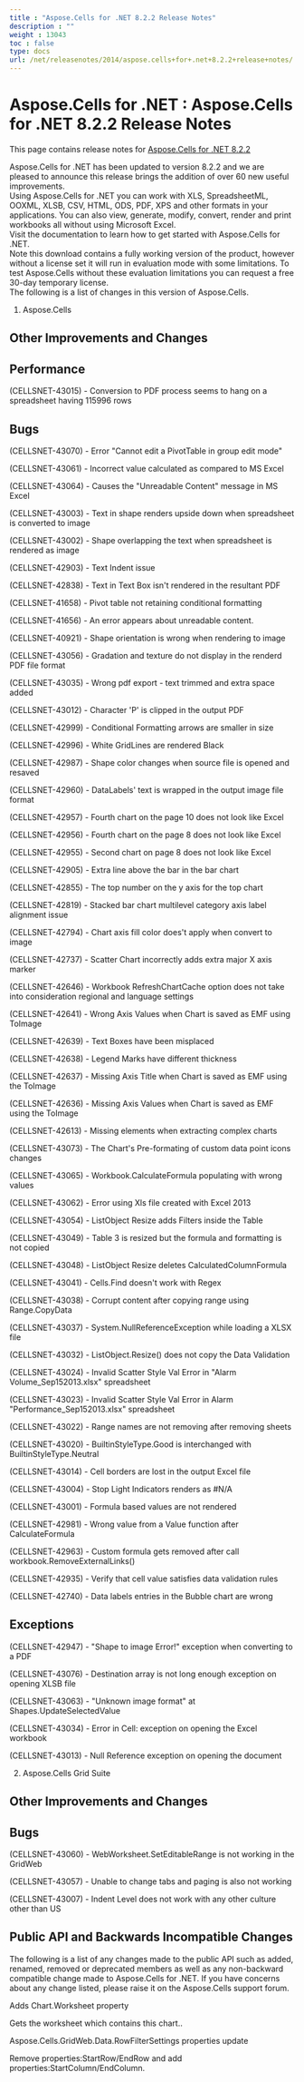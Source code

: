 ```yaml
---
title : "Aspose.Cells for .NET 8.2.2 Release Notes" 
description : "" 
weight : 13043 
toc : false
type: docs
url: /net/releasenotes/2014/aspose.cells+for+.net+8.2.2+release+notes/
---
```


# Aspose.Cells for .NET : Aspose.Cells for .NET 8.2.2 Release Notes


This page contains release notes for [Aspose.Cells for .NET 8.2.2](http://www.aspose.com/downloads/cells/net/new-releases/aspose.cells-for-.net-8.2.2/)

Aspose.Cells for .NET has been updated to version 8.2.2 and we are pleased to announce this release brings the addition of over 60 new useful improvements.  
Using Aspose.Cells for .NET you can work with XLS, SpreadsheetML, OOXML, XLSB, CSV, HTML, ODS, PDF, XPS and other formats in your applications. You can also view, generate, modify, convert, render and print workbooks all without using Microsoft Excel.  
Visit the documentation to learn how to get started with Aspose.Cells for .NET.  
Note this download contains a fully working version of the product, however without a license set it will run in evaluation mode with some limitations. To test Aspose.Cells without these evaluation limitations you can request a free 30-day temporary license.  
The following is a list of changes in this version of Aspose.Cells.

1) Aspose.Cells

## Other Improvements and Changes

## Performance

(CELLSNET-43015) - Conversion to PDF process seems to hang on a spreadsheet having 115996 rows

## Bugs

(CELLSNET-43070) - Error "Cannot edit a PivotTable in group edit mode"

(CELLSNET-43061) - Incorrect value calculated as compared to MS Excel

(CELLSNET-43064) - Causes the "Unreadable Content" message in MS Excel

(CELLSNET-43003) - Text in shape renders upside down when spreadsheet is converted to image

(CELLSNET-43002) - Shape overlapping the text when spreadsheet is rendered as image

(CELLSNET-42903) - Text Indent issue

(CELLSNET-42838) - Text in Text Box isn't rendered in the resultant PDF

(CELLSNET-41658) - Pivot table not retaining conditional formatting

(CELLSNET-41656) - An error appears about unreadable content.

(CELLSNET-40921) - Shape orientation is wrong when rendering to image

(CELLSNET-43056) - Gradation and texture do not display in the renderd PDF file format

(CELLSNET-43035) - Wrong pdf export - text trimmed and extra space added

(CELLSNET-43012) - Character 'P' is clipped in the output PDF

(CELLSNET-42999) - Conditional Formatting arrows are smaller in size

(CELLSNET-42996) - White GridLines are rendered Black

(CELLSNET-42987) - Shape color changes when source file is opened and resaved

(CELLSNET-42960) - DataLabels' text is wrapped in the output image file format

(CELLSNET-42957) - Fourth chart on the page 10 does not look like Excel

(CELLSNET-42956) - Fourth chart on the page 8 does not look like Excel

(CELLSNET-42955) - Second chart on page 8 does not look like Excel

(CELLSNET-42905) - Extra line above the bar in the bar chart

(CELLSNET-42855) - The top number on the y axis for the top chart

(CELLSNET-42819) - Stacked bar chart multilevel category axis label alignment issue

(CELLSNET-42794) - Chart axis fill color does't apply when convert to image

(CELLSNET-42737) - Scatter Chart incorrectly adds extra major X axis marker

(CELLSNET-42646) - Workbook RefreshChartCache option does not take into consideration regional and language settings

(CELLSNET-42641) - Wrong Axis Values when Chart is saved as EMF using ToImage

(CELLSNET-42639) - Text Boxes have been misplaced

(CELLSNET-42638) - Legend Marks have different thickness

(CELLSNET-42637) - Missing Axis Title when Chart is saved as EMF using the ToImage

(CELLSNET-42636) - Missing Axis Values when Chart is saved as EMF using the ToImage

(CELLSNET-42613) - Missing elements when extracting complex charts

(CELLSNET-43073) - The Chart's Pre-formating of custom data point icons changes

(CELLSNET-43065) - Workbook.CalculateFormula populating with wrong values

(CELLSNET-43062) - Error using Xls file created with Excel 2013

(CELLSNET-43054) - ListObject Resize adds Filters inside the Table

(CELLSNET-43049) - Table 3 is resized but the formula and formatting is not copied

(CELLSNET-43048) - ListObject Resize deletes CalculatedColumnFormula

(CELLSNET-43041) - Cells.Find doesn't work with Regex

(CELLSNET-43038) - Corrupt content after copying range using Range.CopyData

(CELLSNET-43037) - System.NullReferenceException while loading a XLSX file

(CELLSNET-43032) - ListObject.Resize() does not copy the Data Validation

(CELLSNET-43024) - Invalid Scatter Style Val Error in "Alarm Volume\_Sep152013.xlsx" spreadsheet

(CELLSNET-43023) - Invalid Scatter Style Val Error in Alarm "Performance\_Sep152013.xlsx" spreadsheet

(CELLSNET-43022) - Range names are not removing after removing sheets

(CELLSNET-43020) - BuiltinStyleType.Good is interchanged with BuiltinStyleType.Neutral

(CELLSNET-43014) - Cell borders are lost in the output Excel file

(CELLSNET-43004) - Stop Light Indicators renders as #N/A

(CELLSNET-43001) - Formula based values are not rendered

(CELLSNET-42981) - Wrong value from a Value function after CalculateFormula

(CELLSNET-42963) - Custom formula gets removed after call workbook.RemoveExternalLinks()

(CELLSNET-42935) - Verify that cell value satisfies data validation rules

(CELLSNET-42740) - Data labels entries in the Bubble chart are wrong

## Exceptions

(CELLSNET-42947) - "Shape to image Error!" exception when converting to a PDF

(CELLSNET-43076) - Destination array is not long enough exception on opening XLSB file

(CELLSNET-43063) - "Unknown image format" at Shapes.UpdateSelectedValue

(CELLSNET-43034) - Error in Cell: exception on opening the Excel workbook

(CELLSNET-43013) - Null Reference exception on opening the document

2) Aspose.Cells Grid Suite

## Other Improvements and Changes

## Bugs

(CELLSNET-43060) - WebWorksheet.SetEditableRange is not working in the GridWeb

(CELLSNET-43057) - Unable to change tabs and paging is also not working

(CELLSNET-43007) - Indent Level does not work with any other culture other than US

## Public API and Backwards Incompatible Changes

The following is a list of any changes made to the public API such as added, renamed, removed or deprecated members as well as any non-backward compatible change made to Aspose.Cells for .NET. If you have concerns about any change listed, please raise it on the Aspose.Cells support forum.

Adds Chart.Worksheet property

Gets the worksheet which contains this chart..

Aspose.Cells.GridWeb.Data.RowFilterSettings properties update

Remove properties:StartRow/EndRow and add properties:StartColumn/EndColumn.


